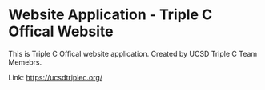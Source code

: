# Website Application - Triple C Offical Website
This is Triple C Offical website application. Created by UCSD Triple C Team Memebrs.  

Link: https://ucsdtriplec.org/